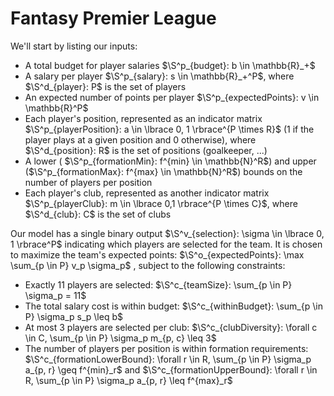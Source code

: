 # Fantasy Premier League

We'll start by listing our inputs:

* A total budget for player salaries $\S^p_{budget}: b \in \mathbb{R}_+$
* A salary per player $\S^p_{salary}: s \in \mathbb{R}_+^P$, where $\S^d_{player}: P$ is the set of players
* An expected number of points per player $\S^p_{expectedPoints}: v \in \mathbb{R}^P$
* Each player's position, represented as an indicator matrix $\S^p_{playerPosition}: a \in \lbrace 0, 1 \rbrace^{P \times R}$ (1 if the player plays at a given position and 0 otherwise), where $\S^d_{position}: R$ is the set of positions (goalkeeper, ...)
* A lower ( $\S^p_{formationMin}: f^{min} \in \mathbb{N}^R$) and upper ($\S^p_{formationMax}: f^{max} \in \mathbb{N}^R$) bounds on the number of players per position
* Each player's club, represented as another indicator matrix $\S^p_{playerClub}: m \in \lbrace 0,1 \rbrace^{P \times C}$, where $\S^d_{club}: C$ is the set of clubs

Our model has a single binary output $\S^v_{selection}: \sigma \in \lbrace 0, 1 \rbrace^P$ indicating which players are selected for the team. It is chosen to maximize the team's expected points: $\S^o_{expectedPoints}: \max \sum_{p \in P} v_p \sigma_p$ , subject to the following constraints:

* Exactly 11 players are selected: $\S^c_{teamSize}: \sum_{p \in P} \sigma_p = 11$
* The total salary cost is within budget: $\S^c_{withinBudget}: \sum_{p \in P} \sigma_p s_p \leq b$
* At most 3 players are selected per club: $\S^c_{clubDiversity}: \forall c \in C, \sum_{p \in P} \sigma_p m_{p, c} \leq 3$
* The number of players per position is within formation requirements: $\S^c_{formationLowerBound}: \forall r \in R, \sum_{p \in P} \sigma_p a_{p, r} \geq f^{min}_r$ and $\S^c_{formationUpperBound}: \forall r \in R, \sum_{p \in P} \sigma_p a_{p, r} \leq f^{max}_r$
